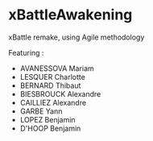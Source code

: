 # xBattleAwakening
xBattle remake, using Agile methodology

Featuring :
  - AVANESSOVA  Mariam    
  - LESQUER     Charlotte 
  - BERNARD     Thibaut   
  - BIESBROUCK  Alexandre
  - CAILLIEZ    Alexandre
  - GARBE       Yann
  - LOPEZ       Benjamin
  - D'HOOP      Benjamin

